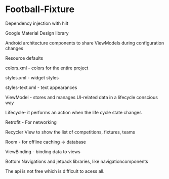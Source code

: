 # Football-Fixture
Dependency injection with hilt

Google Material Design library

Android architecture components to share ViewModels during configuration changes

Resource defaults

colors.xml - colors for the entire project

styles.xml - widget styles

styles-text.xml - text appearances

ViewModel - stores and manages UI-related data in a lifecycle conscious way

Lifecycle- it performs an action when the life cycle state changes

Retrofit - For networking

Recycler View to show the list of competitions, fixtures, teams

Room - for offline caching -> database

ViewBinding - binding data to views

Bottom Navigations and jetpack libraries, like navigationcomponents

The api is not free which is difficult to acess all.
